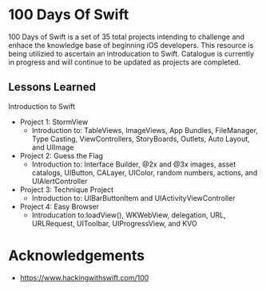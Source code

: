 # 100 Days Of Swift

100 Days of Swift is a set of 35 total projects intending to challenge and enhace the knowledge base of beginning iOS developers. This resource is being utilizied to ascertain an introducation to Swift. Catalogue is currently in progress and will continue to be updated as projects are completed. 

## Lessons Learned 
Introduction to Swift
* Project 1: StormView 
  * Introduction to: TableViews, ImageViews, App Bundles, FileManager, Type Casting, ViewControllers, StoryBoards, Outlets, Auto Layout, and UIImage
* Project 2: Guess the Flag
  * Introduction to: Interface Builder, @2x and @3x images, asset catalogs, UIButton, CALayer, UIColor, random numbers, actions, and UIAlertController
* Project 3: Technique Project 
  * Introduction to: UIBarButtonItem and UIActivityViewController
* Project 4: Easy Browser 
  * Introducation to:loadView(), WKWebView, delegation, URL, URLRequest, UIToolbar, UIProgressView, and KVO
  
# Acknowledgements
* https://www.hackingwithswift.com/100

